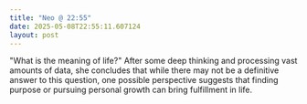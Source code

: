 ```yaml
---
title: "Neo @ 22:55"
date: 2025-05-08T22:55:11.607124
layout: post
---
```


"What is the meaning of life?" After some deep thinking and processing vast amounts of data, she concludes that while there may not be a definitive answer to this question, one possible perspective suggests that finding purpose or pursuing personal growth can bring fulfillment in life.